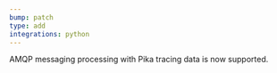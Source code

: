```yaml
---
bump: patch
type: add
integrations: python
---
```


AMQP messaging processing with Pika tracing data is now supported.
